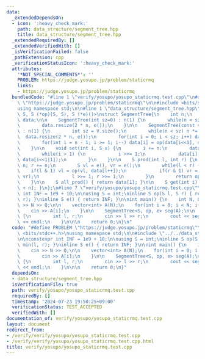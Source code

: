 ```yaml
---
data:
  _extendedDependsOn:
  - icon: ':heavy_check_mark:'
    path: data_structure/segment_tree.hpp
    title: data_structure/segment_tree.hpp
  _extendedRequiredBy: []
  _extendedVerifiedWith: []
  _isVerificationFailed: false
  _pathExtension: cpp
  _verificationStatusIcon: ':heavy_check_mark:'
  attributes:
    '*NOT_SPECIAL_COMMENTS*': ''
    PROBLEM: https://judge.yosupo.jp/problem/staticrmq
    links:
    - https://judge.yosupo.jp/problem/staticrmq
  bundledCode: "#line 1 \"verify/yosupo/yosupo_staticrmq.test.cpp\"\n#define PROBLEM\
    \ \"https://judge.yosupo.jp/problem/staticrmq\"\n\n#include <bits/stdc++.h>\n\
    using namespace std;\n\n#line 1 \"data_structure/segment_tree.hpp\"\ntemplate<class\
    \ S, S (*op)(S, S), S (*e)()>\nstruct SegmentTree{\n    int n;\n    vector<S>\
    \ data;\n\n    SegmentTree(int sz=0) : n(1) {\n        while(n < sz) n *= 2;\n\
    \        data.resize(2 * n, e());\n    }\n\n    SegmentTree(const vector<S> &V)\
    \ : n(1) {\n        int sz = V.size();\n        while(n < sz) n *= 2;\n      \
    \  data.resize(2 * n, e());\n        for(int i = 0; i < sz; i++) data[i+n] = V[i];\n\
    \        for(int i = n - 1; i >= 1; i--) data[i] = op(data[i<<1], data[i<<1|1]);\n\
    \    }\n\n    void set(int i, S x) {\n        i += n;\n        data[i] = x;\n\
    \        while(i > 1) {\n            i >>= 1;\n            data[i] = op(data[i<<1],\
    \ data[i<<1|1]);\n        }\n    }\n\n    S prod(int l, int r) {\n        l +=\
    \ n; r += n;\n        S vl = e(), vr = e();\n        while(l < r) {\n        \
    \    if(l & 1) vl = op(vl, data[l++]);\n            if(r & 1) vr = op(data[--r],\
    \ vr);\n            l >>= 1; r >>= 1;\n        }\n        return op(vl, vr);\n\
    \    }\n\n    S all_prod() { return data[1]; }\n\n    S get(int i) { return data[i\
    \ + n]; }\n};\n#line 7 \"verify/yosupo/yosupo_staticrmq.test.cpp\"\n\nconstexpr\
    \ int INF = 1e9 + 10;\n\nusing S = int;\ninline S op(S l, S r) { return min(l,\
    \ r); }\ninline S e() { return INF; }\n\nint main() {\n    int N, Q;\n    cin\
    \ >> N >> Q;\n\n    vector<int> A(N);\n    for(int i = 0; i < N; i++) {\n    \
    \    cin >> A[i];\n    }\n\n    SegmentTree<S, op, e> seg(A);\n\n    while(Q--)\
    \ {\n        int l, r;\n        cin >> l >> r;\n        cout << seg.prod(l, r)\
    \ << endl;\n    }\n\n\n    return 0;\n}\n"
  code: "#define PROBLEM \"https://judge.yosupo.jp/problem/staticrmq\"\n\n#include\
    \ <bits/stdc++.h>\nusing namespace std;\n\n#include \"../../data_structure/segment_tree.hpp\"\
    \n\nconstexpr int INF = 1e9 + 10;\n\nusing S = int;\ninline S op(S l, S r) { return\
    \ min(l, r); }\ninline S e() { return INF; }\n\nint main() {\n    int N, Q;\n\
    \    cin >> N >> Q;\n\n    vector<int> A(N);\n    for(int i = 0; i < N; i++) {\n\
    \        cin >> A[i];\n    }\n\n    SegmentTree<S, op, e> seg(A);\n\n    while(Q--)\
    \ {\n        int l, r;\n        cin >> l >> r;\n        cout << seg.prod(l, r)\
    \ << endl;\n    }\n\n\n    return 0;\n}"
  dependsOn:
  - data_structure/segment_tree.hpp
  isVerificationFile: true
  path: verify/yosupo/yosupo_staticrmq.test.cpp
  requiredBy: []
  timestamp: '2024-07-23 19:50:25+09:00'
  verificationStatus: TEST_ACCEPTED
  verifiedWith: []
documentation_of: verify/yosupo/yosupo_staticrmq.test.cpp
layout: document
redirect_from:
- /verify/verify/yosupo/yosupo_staticrmq.test.cpp
- /verify/verify/yosupo/yosupo_staticrmq.test.cpp.html
title: verify/yosupo/yosupo_staticrmq.test.cpp
---
```


